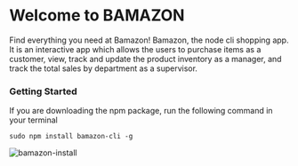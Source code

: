 # Welcome to BAMAZON

 Find everything you need at Bamazon! Bamazon, the node cli shopping app. It is an interactive app which allows the users to purchase items as a customer, view, track and update the product inventory as a manager, and track the total sales by department as a supervisor.

 ### Getting Started

If you are downloading the npm package, run the following command in your terminal

```
sudo npm install bamazon-cli -g
```
![bamazon-install](https://user-images.githubusercontent.com/28829258/53318834-8c385100-389e-11e9-9cc4-4a9383386b91.png)